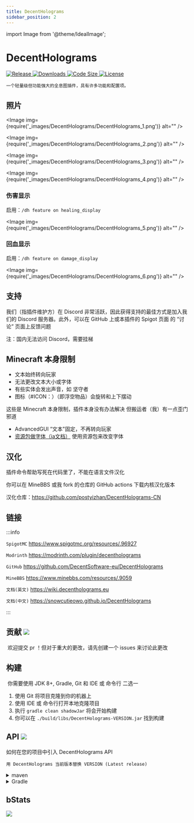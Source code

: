 ```yaml
---
title: DecentHolograms
sidebar_position: 2
---
```


import Image from '@theme/IdealImage';

# DecentHolograms

<a href="https://github.com/DecentSoftware-eu/DecentHolograms/releases">
  <img src="https://img.shields.io/github/v/release/DecentSoftware-eu/DecentHolograms" class="stylish-image" alt="Release" />
</a>
<a href="https://www.spigotmc.org/resources/.96927">
  <img src="https://img.shields.io/spiget/downloads/96927?label=Downloads" class="stylish-image" alt="Downloads" />
</a>
<a href="https://github.com/DecentSoftware-eu/DecentHolograms">
  <img src="https://img.shields.io/github/languages/code-size/DecentSoftware-eu/DecentHolograms" class="stylish-image" alt="Code Size" />
</a>
<a href="https://github.com/DecentSoftware-eu/DecentHolograms/blob/main/LICENSE">
  <img src="https://img.shields.io/github/license/DecentSoftware-eu/DecentHolograms" class="stylish-image" alt="License" />
</a>

```text
一个轻量级但功能强大的全息图插件，具有许多功能和配置项。
```

## 照片

<Image img={require('_images/DecentHolograms/DecentHolograms_1.png')} alt="" />

<Image img={require('_images/DecentHolograms/DecentHolograms_2.png')} alt="" />

<Image img={require('_images/DecentHolograms/DecentHolograms_3.png')} alt="" />

<Image img={require('_images/DecentHolograms/DecentHolograms_4.png')} alt="" />

### 伤害显示

启用：`/dh feature on healing_display`

<Image img={require('_images/DecentHolograms/DecentHolograms_5.png')} alt="" />

### 回血显示

启用：`/dh feature on damage_display`

<Image img={require('_images/DecentHolograms/DecentHolograms_6.png')} alt="" />

## 支持

我们（指插件维护方）在 Discord 非常活跃，因此获得支持的最佳方式是加入我们的 Discord 服务器。此外，可以在 GitHub 上或本插件的 Spigot 页面 的 “讨论” 页面上反馈问题

注：国内无法访问 Discord，需要挂梯

## Minecraft 本身限制

- 文本始终转向玩家
- 无法更改文本大小或字体
- 有些实体会发出声音，如 坚守者
- 图标（#ICON：）（即浮空物品）会旋转和上下摆动

这些是 Minecraft 本身限制，插件本身没有办法解决
但搬运者（我）有一点歪门邪道

- AdvancedGUI “文本"固定，不再转向玩家
- [资源包做字体（ia文档）](https://itemsadder.devs.beer/v/chinese/plugin-usage/adding-content/fonts) 使用资源包来改变字体

## 汉化

插件命令帮助写死在代码里了，不能在语言文件汉化

你可以在 MineBBS 或我 fork 的仓库的 GitHub actions 下载内核汉化版本

汉化仓库：https://github.com/postyizhan/DecentHolograms-CN

## 链接

:::info

`SpigotMC` https://www.spigotmc.org/resources/.96927

`Modrinth` https://modrinth.com/plugin/decentholograms

`GitHub` https://github.com/DecentSoftware-eu/DecentHolograms

`MineBBS` https://www.minebbs.com/resources/.9059

`文档(英文)` https://wiki.decentholograms.eu

`文档(中文)` https://snowcutieowo.github.io/DecentHolograms

:::

## 贡献 ![](https://img.shields.io/badge/PRs-welcome-brightgreen.svg?style=flat)

​
欢迎提交 pr ！但对于重大的更改，请先创建一个 issues 来讨论此更改

## 构建

​
你需要使用 JDK 8+, Gradle, Git 和 IDE 或 命令行 二选一

1. 使用 Git 将项目克隆到你的机器上
2. 使用 IDE 或 命令行打开本地克隆项目
3. 执行 `gradle clean shadowJar` 将会开始构建
4. 你可以在 `./build/libs/DecentHolograms-VERSION.jar` 找到构建

## API ![](https://jitpack.io/v/decentsoftware-eu/decentholograms.svg)

如何在您的项目中引入 DecentHolograms API

```text
用 DecentHolograms 当前版本替换 VERSION (Latest release)
```

<details>
    <summary>maven</summary>

```maven
<repositories>
    <repository>
        <id>jitpack.io</id>
        <url>https://jitpack.io</url>
    </repository>
</repositories>
```

```maven
<dependencies>
    <dependency>
        <groupId>com.github.decentsoftware-eu</groupId>
        <artifactId>decentholograms</artifactId>
        <version>VERSION</version>
        <scope>provided</scope>
    </dependency>
</dependencies>
```

</details>

<details>
    <summary>Gradle</summary>

```Gradle
repositories {
    maven { url 'https://jitpack.io' }
}

dependencies {
    compileOnly 'com.github.decentsoftware-eu:decentholograms:VERSION'
}
```

</details>

## bStats​

[![](https://bstats.org/signatures/bukkit/DecentHolograms.svg)](https://bstats.org/plugin/bukkit/DecentHolograms/12797)
